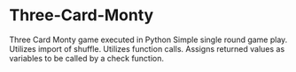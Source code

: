# Three-Card-Monty
Three Card Monty game executed in Python
Simple single round game play.
Utilizes import of shuffle.
Utilizes function calls.
Assigns returned values as variables to be called by a check function.
